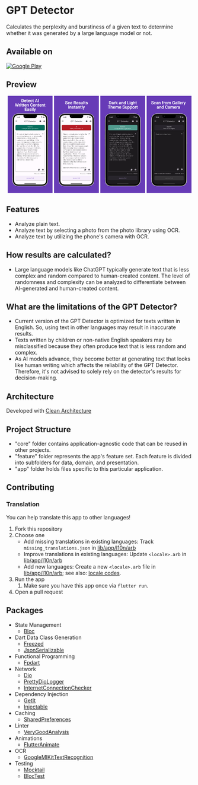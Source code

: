 # GPT Detector

Calculates the perplexity and burstiness of a given text to determine whether it was generated by a large language model or not.

## Available on

[![Google Play](https://play.google.com/intl/en_us/badges/images/badge_new.png)](https://play.google.com/store/apps/details?id=com.cem256.gptdetector)

## Preview

<p align='center'>
    <img src="screenshots/ss1.jpeg" width="24%"/>
    <img src="screenshots/ss2.jpeg" width="24%"/>
    <img src="screenshots/ss3.jpeg" width="24%"/>
    <img src="screenshots/ss4.jpeg" width="24%"/>
</p>

## Features

- Analyze plain text.
- Analyze text by selecting a photo from the photo library using OCR.
- Analyze text by utilizing the phone's camera with OCR.

## How results are calculated?

- Large language models like ChatGPT typically generate text that is less complex and random compared to human-created content. The level of randomness and complexity can be analyzed to differentiate between AI-generated and human-created content.

## What are the limitations of the GPT Detector?

- Current version of the GPT Detector is optimized for texts written in English. So, using text in other languages may result in inaccurate results.
- Texts written by children or non-native English speakers may be misclassified because they often produce text that is less random and complex.
- As AI models advance, they become better at generating text that looks like human writing which affects the reliability of the GPT Detector. Therefore, it's not advised to solely rely on the detector's results for decision-making.

## Architecture

Developed with [Clean Architecture](https://github.com/ResoCoder/flutter-tdd-clean-architecture-course#readme)

## Project Structure

- "core" folder contains application-agnostic code that can be reused in other projects.
- "feature" folder represents the app's feature set. Each feature is divided into subfolders for data, domain, and presentation.
- "app" folder holds files specific to this particular application.

## Contributing
### Translation
You can help translate this app to other languages!

1. Fork this repository
2. Choose one
    - Add missing translations in existing languages: Track `missing_translations.json` in [lib/app/l10n/arb][l10n]
   - Improve translations in existing languages: Update `<locale>.arb` in [lib/app/l10n/arb][l10n]
   - Add new languages: Create a new `<locale>.arb` file in [lib/app/l10n/arb][l10n]; see also: [locale codes][locale codes].
3. Run the app
   1. Make sure you have this app once via `flutter run`.
4. Open a pull request

[l10n]: https://github.com/cem256/password_generator/tree/master/lib/app/l10n/arb
[locale codes]: https://saimana.com/list-of-country-locale-code/

## Packages

- State Management
  - [Bloc](https://pub.dev/packages/flutter_bloc)
- Dart Data Class Generation
  - [Freezed](https://pub.dev/packages/freezed)
  - [JsonSerializable](https://pub.dev/packages/json_serializable)
- Functional Programming
  - [Fpdart](https://pub.dev/packages/fpdart)
- Network
  - [Dio](https://pub.dev/packages/dio)
  - [PrettyDioLogger](https://pub.dev/packages/pretty_dio_logger)
  - [InternetConnectionChecker](https://pub.dev/packages/internet_connection_checker)
- Dependency Injection
  - [GetIt](https://pub.dev/packages/get_it)
  - [Injectable](https://pub.dev/packages/injectable)
- Caching
  - [SharedPreferences](https://pub.dev/packages/shared_preferences)
- Linter
  - [VeryGoodAnalysis](https://pub.dev/packages/very_good_analysis)
- Animations
  - [FlutterAnimate](https://pub.dev/packages/flutter_animate)
- OCR
  - [GoogleMlKitTextRecognition](https://pub.dev/packages/google_mlkit_text_recognition)
- Testing
  - [Mocktail](https://pub.dev/packages/mocktail)
  - [BlocTest](https://pub.dev/packages/bloc_test)
